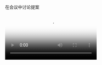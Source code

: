 在会议中讨论提案

<Video src="./ef-meeting-vocabulary-proposals.mp4" poster="./GE_10.1.1.2.1.jpg" />

> [JOAN] All right, so communication has really been the big issue with Sunset.
> [JOAN] What can we do about it? I mean, when I’m there on Monday, in a meeting with them, what solution can I propose?
> [SALLY] Well, a new CEO and CFO is a good start, but is it enough? One way to solve the problem might be to replace even more managers.
> [SIMON] I'm not sure I agree with that.
> [TODD] And I really disagree. We have to be careful about their morale. They're losing their two biggest executives. That's a huge change already.
> [HARRY] Well, at least let's send them to some communication training. They're awful!
> [JOAN] That's a possibility.
> [TODD] I'd like to propose some formal team-building.
> [JOAN] Okay. What do you have in mind?
> [TODD] How difficult would it be to bring some of the Sunset managers here for, say, a week?
> [JOAN] Well, it's not in the budget, but...
> [SALLY] I really like that idea. We need to meet these people.
> [HARRY] I think so, too. If they come here and see how we do things...
> [SIMON] Let's take that one step further and send people over there, too. We need to start building personal relationships with them.
> [JOAN] Well, I think those are all excellent ideas. I can't make any promises, but I'll try to find some money for them.
> [TODD] And, of course, if you do go there, you're going to be evaluating their managers.
> [JOAN] Of course.

## Vocabulary: Proposals

- propose
- a good start
- morale
- team building
- budget
- further
- promises
- evaluating

### 会议中用到的名词、动词和形容词

以下是提出和讨论议案可以用到的词汇：

- How could we take the idea one step **further**?
  我们怎么可以让这个问题的讨论更进一步？

- How do you think about team building? Would that solve the problem?
  你怎么看团队建设？团队建设可以解决问题吗？

- We need to do something to improve employee **morale**.
  我们需要提高员工士气。


- What about the solution I **proposed** last month?
- We hope the salary increase will improve **morale**.
- After an excellent **start**, the idea went nowhere.
- We like you idea, but we'd like to take it **further**.
- I like team building, but it doesn't solve everything.
- Unfortunately, the money just isn't in the budget.


- How could take the idea one step further?
  怎样让讨论更深入呢？

- The negotiations are off to g good start.
  谈判会有一个良好的开端。

- What exactly do you propose as a solution?
  那么你的解决方案到底是什么？

- I can't promise you a bigger budget for that project.
  我不能保证可以给这个项目增加预算。

- Every employee is evaluated by a manager.
  每个员工都会由一名经理评估。

- Do team-building exercises improve morale.
  团队建设训练是否可以提高士气？


## Expression: Agreeing and disagreeing

- I'm not sure I agree with that.
  我不敢说我同意那一点。

- I really disagree.
  我坚决不同意。

- I really like that idea.
  我很喜欢那种想法。

- I think so, too.
  我也这么看。

- I think those are all excellent ideas.
  我认为那些点子都非常不错。


### 同意和不同意

对某人或某事表示同意或不同意有很多种说法。以下表示同意：

- Yeah, that would be OK.(mild agreement)
  是的，这样可以。（温和）

- I think so, too.(agreement)
  我也这么想。（直接）

- I agree with you.(agreement)
  我同意你。（直接）

- We're on the same page.(agreement)
  我们意见一致。（直接）

- I really like that idea.(strong agreement)
  我真的喜欢这个主意。（强烈）

- I think those are excellent ideas.(strong agreement)
  我认为这些主意非常棒。（强烈）


以下是不同意的表达：

- I'm not sure I agree with that.(mild disagreement)
  我不确定我是否同意（温和）

- I'm sorry, but I disagree.(polite disagreement)
  对不起，我不同意。（礼貌）

- I'm not with you on that.(disagreement)
  我不同意你的观点。（直接）

- I really disagree with you.(strong disagreement)
  我真的不同意你。（强烈）

- I think that's a terrible idea.(very strong disagreement)
  我认为这个想法很糟糕。（非常强烈）


## Expression: Making proposals

- What solution can I propose?
  我能够提出什么样的解决方案？

- One way to solve th problem might be ...
  一种解决问题的办法可能是……

- At least let's send them to ...
  至少让我们把他们送到……

- I'd like to propose ...
  我想提议……

- What do you have in mind?
  你有什么想法？

- How difficult would it be to ...?
  ……会有多难？

- Let's take that one step further.
  让我们再进一步。

- I can't make any promises, but ...
  我做不了保证，但是……

 
### 提议

提出议案有很多方法，有的很直接，有的更间接一些。

#### 间接或礼貌的提议

- **One way to solve the problem might be to** increase the training budget.
  增加培训预算可以是解决问题的一个方法。
  
- **At least let's talk about** increasing the training budget.
  至少要讨论一下增加培训预算的问题。
  
- **How difficult would it be to** increase the training bueget?
  增加培训预算很难吗？

#### 正式或直接的提议

- **I'd like to propose that** we increase the training budget.
  我想提议提高培训预算。
  
- **I propose that** we increase the training budget.
  我提议提高培训预算。
  
- **Let's take that one step further and** increase the training budget.
  让我们再进一步，增加培训预算。



